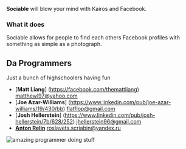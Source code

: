 **Sociable** will blow your mind with Kairos and Facebook.

### What it does
Sociable allows for people to find each others Facebook profiles with something as simple as a photograph. 


Da Programmers
---------------------
Just a bunch of highschoolers having fun

- [**Matt Liang**] (https://facebook.com/themattliang) <matthewl97@yahoo.com>
- [**Joe Azar-Williams**] (https://www.linkedin.com/pub/joe-azar-williams/19/430/bb) <flatflop@gmail.com>
- [**Josh Hellerstein**] (https://www.linkedin.com/pub/josh-hellerstein/7b/628/252) <jhellerstein96@gmail.com>
- [**Anton Relin**](https://www.twitter.com/russianrelish) <roslavets.scriabin@yandex.ru>

![amazing programmer doing stuff](http://i.imgur.com/VhlQK.gif)
